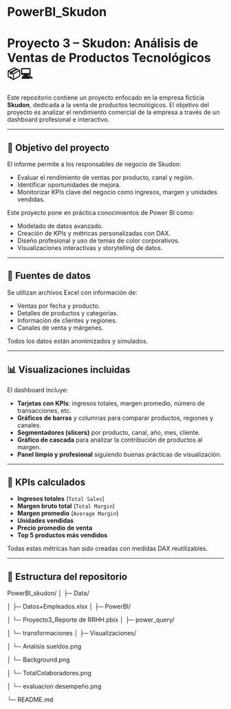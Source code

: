 # PowerBI_Skudon
# Proyecto 3 – Skudon: Análisis de Ventas de Productos Tecnológicos 📦💻

Este repositorio contiene un proyecto enfocado en la empresa ficticia **Skudon**, dedicada a la venta de productos tecnológicos. El objetivo del proyecto es analizar el rendimiento comercial de la empresa a través de un dashboard profesional e interactivo.

---

## 📌 Objetivo del proyecto

El informe permite a los responsables de negocio de Skudon:

- Evaluar el rendimiento de ventas por producto, canal y región.
- Identificar oportunidades de mejora.
- Monitorizar KPIs clave del negocio como ingresos, margen y unidades vendidas.

Este proyecto pone en práctica conocimientos de Power BI como:

- Modelado de datos avanzado.
- Creación de KPIs y métricas personalizadas con DAX.
- Diseño profesional y uso de temas de color corporativos.
- Visualizaciones interactivas y storytelling de datos.

---

## 🧾 Fuentes de datos

Se utilizan archivos Excel con información de:

- Ventas por fecha y producto.
- Detalles de productos y categorías.
- Información de clientes y regiones.
- Canales de venta y márgenes.

Todos los datos están anonimizados y simulados.

---

## 📊 Visualizaciones incluidas

El dashboard incluye:

- **Tarjetas con KPIs**: ingresos totales, margen promedio, número de transacciones, etc.
- **Gráficos de barras** y columnas para comparar productos, regiones y canales.
- **Segmentadores (slicers)** por producto, canal, año, mes, cliente.
- **Gráfico de cascada** para analizar la contribución de productos al margen.
- **Panel limpio y profesional** siguiendo buenas prácticas de visualización.

---

## 🎯 KPIs calculados

- **Ingresos totales** (`Total Sales`)
- **Margen bruto total** (`Total Margin`)
- **Margen promedio** (`Average Margin`)
- **Unidades vendidas**
- **Precio promedio de venta**
- **Top 5 productos más vendidos**

Todas estas métricas han sido creadas con medidas DAX reutilizables.

---

## 📁 Estructura del repositorio

PowerBI_skudon/
│
├─ Data/

│ ├─ Datos+Empleados.xlsx
│
├─ PowerBI/

│ └─ Proyecto3_Reporte de RRHH.pbix
│
├─ power_query/

│ └─ transformaciones
│
├─ Visualizaciones/

│ └─ Analisis sueldos.png

│ └─ Background.png

│ └─ TotalColaboradores.png

│ └─ evaluacion desempeño.png

└─ README.md
